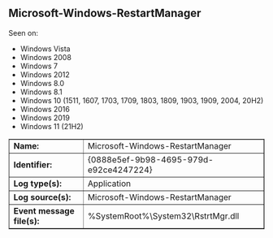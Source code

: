 ## Microsoft-Windows-RestartManager

Seen on:
* Windows Vista
* Windows 2008
* Windows 7
* Windows 2012
* Windows 8.0
* Windows 8.1
* Windows 10 (1511, 1607, 1703, 1709, 1803, 1809, 1903, 1909, 2004, 20H2)
* Windows 2016
* Windows 2019
* Windows 11 (21H2)

<table border="1" class="docutils">
  <tbody>
    <tr>
      <td><b>Name:</b></td>
      <td>Microsoft-Windows-RestartManager</td>
    </tr>
    <tr>
      <td><b>Identifier:</b></td>
      <td>{0888e5ef-9b98-4695-979d-e92ce4247224}</td>
    </tr>
    <tr>
      <td><b>Log type(s):</b></td>
      <td>Application</td>
    </tr>
    <tr>
      <td><b>Log source(s):</b></td>
      <td>Microsoft-Windows-RestartManager</td>
    </tr>
    <tr>
      <td><b>Event message file(s):</b></td>
      <td>%SystemRoot%\System32\RstrtMgr.dll</td>
    </tr>
  </tbody>
</table>

&nbsp;

